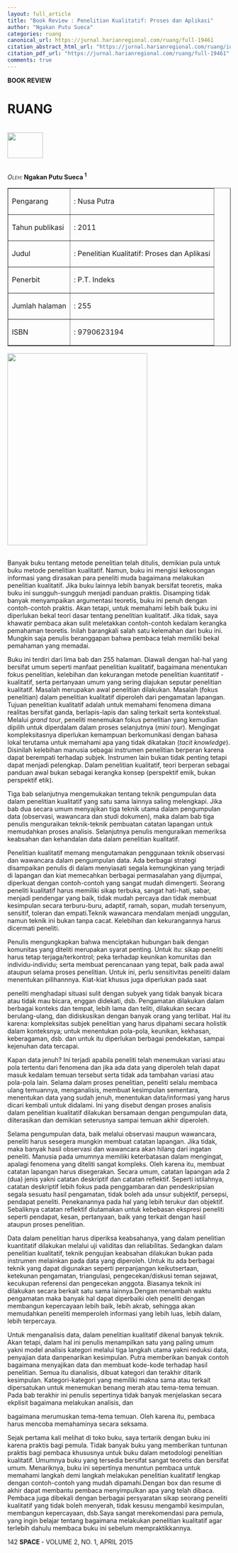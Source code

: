 ```yaml
---
layout: full_article
title: "Book Review : Penelitian Kualitatif: Proses dan Aplikasi"
author: "Ngakan Putu Sueca"
categories: ruang
canonical_url: https://jurnal.harianregional.com/ruang/full-19461 
citation_abstract_html_url: "https://jurnal.harianregional.com/ruang/id-19461"
citation_pdf_url: "https://jurnal.harianregional.com/ruang/full-19461"  
comments: true
---
```


<p><span class="font1" style="font-weight:bold;">BOOK REVIEW</span></p>
<div><a name="caption1"></a>
<h1><a name="bookmark0"></a><span class="font1"><a name="bookmark1"></a>RUANG</span></h1>
</div><br clear="all">
<div><img src="https://jurnal.harianregional.com/media/19461-1.jpg" alt="" style="width:60pt;height:44pt;">
</div><br clear="all">
<p><span class="font0" style="font-style:italic;font-variant:small-caps;">Oleh:</span><span class="font0" style="font-weight:bold;"> Ngakan Putu Sueca <sup>1</sup></span></p>
<table border="1">
<tr><td style="vertical-align:top;">
<p><span class="font2">Pengarang</span></p></td><td style="vertical-align:top;">
<p><span class="font2">: Nusa Putra</span></p></td></tr>
<tr><td style="vertical-align:middle;">
<p><span class="font2">Tahun publikasi</span></p></td><td style="vertical-align:middle;">
<p><span class="font2">: 2011</span></p></td></tr>
<tr><td style="vertical-align:middle;">
<p><span class="font2">Judul</span></p></td><td style="vertical-align:middle;">
<p><span class="font2">: Penelitian Kualitatif: Proses dan Aplikasi</span></p></td></tr>
<tr><td style="vertical-align:middle;">
<p><span class="font2">Penerbit</span></p></td><td style="vertical-align:middle;">
<p><span class="font2">: P.T. Indeks</span></p></td></tr>
<tr><td style="vertical-align:middle;">
<p><span class="font2">Jumlah halaman</span></p></td><td style="vertical-align:middle;">
<p><span class="font2">: 255</span></p></td></tr>
<tr><td style="vertical-align:bottom;">
<p><span class="font2">ISBN</span></p></td><td style="vertical-align:bottom;">
<p><span class="font2">: 9790623194</span></p></td></tr>
</table>
<div><img src="https://jurnal.harianregional.com/media/19461-2.jpg" alt="" style="width:237pt;height:325pt;">
</div><br clear="all">
<p><span class="font2">Banyak buku tentang metode penelitian telah ditulis, demikian pula untuk buku metode penelitian kualitatif. Namun, buku ini mengisi kekosongan informasi yang dirasakan para peneliti muda bagaimana melakukan penelitian kualitatif. Jika buku lainnya lebih banyak bersifat teoretis, maka buku ini sungguh-sungguh menjadi panduan praktis. Disamping tidak banyak menyampaikan argumentasi teoretis, buku ini penuh dengan contoh-contoh praktis. Akan tetapi, untuk memahami lebih baik buku ini diperlukan bekal teori dasar tentang penelitian kualitatif. Jika tidak, saya khawatir pembaca akan sulit meletakkan contoh-contoh kedalam kerangka pemahaman teoretis. Inilah barangkali salah satu kelemahan dari buku ini. Mungkin saja penulis beranggapan bahwa pembaca telah memiliki bekal pemahaman yang memadai.</span></p>
<p><span class="font2">Buku ini terdiri dari lima bab dan 255 halaman. Diawali dengan hal-hal yang bersifat umum seperti manfaat penelitian kualitatif, bagaimana menentukan fokus penelitian, kelebihan dan kekurangan metode penelitian kuantitatif - kualitatif, serta pertanyaan umum yang sering diajukan seputar penelitian kualitatif. Masalah merupakan awal penelitian dilakukan. Masalah (fokus penelitian) dalam penelitian kualitatif diperoleh dari pengamatan lapangan. Tujuan penelitian kualitatif adalah untuk memahami fenomena dimana realitas bersifat ganda, berlapis-lapis dan saling terkait serta kontekstual. Melalui </span><span class="font2" style="font-style:italic;">grand tour</span><span class="font2">, peneliti menemukan fokus penelitian yang kemudian dipilih untuk diperdalam dalam proses selanjutnya (</span><span class="font2" style="font-style:italic;">mini tour</span><span class="font2">). Mengingat kompleksitasnya diperlukan kemampuan berkomunikasi dengan bahasa lokal terutama untuk memahami apa yang tidak dikatakan (</span><span class="font2" style="font-style:italic;">tacit knowledge</span><span class="font2">). Disinilah kelebihan manusia sebagai instrumen penelitian berperan karena dapat berempati terhadap subjek. Instrumen lain bukan tidak penting tetapi dapat menjadi pelengkap. Dalam penelitian kualitatif, teori berperan sebagai panduan awal bukan sebagai kerangka konsep (perspektif emik, bukan perspektif etik).</span></p>
<p><span class="font2">Tiga bab selanjutnya mengemukakan tentang teknik pengumpulan data dalam penelitian kualitatif yang satu sama lainnya saling melengkapi. Jika bab dua secara umum menyajikan tiga teknik utama dalam pengumpulan data (observasi, wawancara dan studi dokumen), maka dalam bab tiga penulis menguraikan teknik-teknik pembuatan catatan lapangan untuk memudahkan proses analisis. Selanjutnya penulis menguraikan memeriksa keabsahan dan kehandalan data dalam penelitian kualitatif.</span></p>
<p><span class="font2">Penelitian kualitatif memang mengutamakan penggunaan teknik observasi dan wawancara dalam pengumpulan data. Ada berbagai strategi disampaikan penulis di dalam menyiasati segala kemungkinan yang terjadi di lapangan dan kiat memecahkan berbagai permasalahan yang dijumpai, diperkuat dengan contoh-contoh yang sangat mudah dimengerti. Seorang peneliti kualitatif harus memiliki sikap terbuka, sangat hati-hati, sabar, menjadi pendengar yang baik, tidak mudah percaya dan tidak membuat kesimpulan secara terburu-buru, adaptif, ramah, sopan, mudah tersenyum, sensitif, toleran dan empati.Teknik wawancara mendalam menjadi unggulan, namun teknik ini bukan tanpa cacat. Kelebihan dan kekurangannya harus dicermati peneliti.</span></p>
<p><span class="font2">Penulis mengungkapkan bahwa menciptakan hubungan baik dengan komunitas yang diteliti merupakan syarat penting. Untuk itu: sikap peneliti harus tetap terjaga/terkontrol; peka terhadap keunikan komunitas dan individu-individu; serta membuat perencanaan yang tepat, baik pada awal ataupun selama proses penelitian. Untuk ini, perlu sensitivitas peneliti dalam menentukan pilihannnya. Kiat-kiat khusus juga diperlukan pada saat</span></p>
<p><span class="font2">peneliti menghadapi situasi sulit dengan subyek yang tidak banyak bicara atau tidak mau bicara, enggan didekati, dsb. Pengamatan dilakukan dalam berbagai konteks dan tempat, lebih lama dan teliti, dilakukan secara berulang-ulang, dan didiskusikan dengan banyak orang yang terlibat. Hal itu karena: kompleksitas subjek penelitian yang harus dipahami secara holistik dalam konteksnya; untuk menentukan pola-pola, keunikan, kekhasan, keberagaman, dsb. dan untuk itu diperlukan berbagai pendekatan, sampai kejenuhan data tercapai.</span></p>
<p><span class="font2">Kapan data jenuh? Ini terjadi apabila peneliti telah menemukan variasi atau pola tertentu dari fenomena dan jika ada data yang diperoleh telah dapat masuk kedalam temuan tersebut serta tidak ada tambahan variasi atau pola-pola lain. Selama dalam proses penelitian, peneliti selalu membaca ulang temuannya, menganalisis, membuat kesimpulan sementara, menentukan data yang sudah jenuh, menentukan data/informasi yang harus dicari kembali untuk didalami. Ini yang disebut dengan proses analisis dalam penelitian kualitatif dilakukan bersamaan dengan pengumpulan data, diiterasikan dan demikian seterusnya sampai temuan akhir diperoleh.</span></p>
<p><span class="font2">Selama pengumpulan data, baik melalui observasi maupun wawancara, peneliti harus sesegera mungkin membuat catatan lapangan. Jika tidak, maka banyak hasil observasi dan wawancara akan hilang dari ingatan peneliti. Manusia pada umumnya memiliki keterbatasan dalam mengingat, apalagi fenomena yang diteliti sangat kompleks. Oleh karena itu, membuat catatan lapangan harus disegerakan. Secara umum, catatan lapangan ada 2 (dua) jenis yakni catatan deskriptif dan catatan reflektif. Seperti istilahnya, catatan deskriptif lebih fokus pada penggambaran dan pendeskripsian segala sesuatu hasil pengamatan, tidak boleh ada unsur subjektif, persepsi, pendapat peneliti. Penekanannya pada hal yang lebih terukur dan objektif. Sebaliknya catatan reflektif diutamakan untuk kebebasan ekspresi peneliti seperti pendapat, kesan, pertanyaan, baik yang terkait dengan hasil ataupun proses penelitian.</span></p>
<p><span class="font2">Data dalam penelitian harus diperiksa keabsahanya, yang dalam penelitian kuantitatif dilakukan melalui uji validitas dan reliabilitas. Sedangkan dalam penelitian kualitatif, teknik pengujian keabsahan dilakukan bukan pada instrumen melainkan pada data yang diperoleh. Untuk itu ada berbagai teknik yang dapat digunakan seperti perpanjangan keikutsertaan, ketekunan pengamatan, triangulasi, pengecekan/diskusi teman sejawat, kecukupan referensi dan pengecekan anggota. Biasanya teknik ini dilakukan secara berkait satu sama lainnya.Dengan menambah waktu pengamatan maka banyak hal dapat diperbaiki oleh peneliti dengan membangun kepercayaan lebih baik, lebih akrab, sehingga akan memudahkan peneliti memperoleh informasi yang lebih luas, lebih dalam, lebih terpercaya.</span></p>
<p><span class="font2">Untuk menganalisis data, dalam penelitian kualitatif dikenal banyak teknik. Akan tetapi, dalam hal ini penulis menampilkan satu yang paling umum yakni model analisis kategori melalui tiga langkah utama yakni reduksi data, penyajian data danpenarikan kesimpulan. Putra memberikan banyak contoh bagaimana menyajikan data dan membuat kode-kode terhadap hasil penelitian. Semua itu dianalisis, dibuat kategori dan terakhir ditarik kesimpulan. Kategori-kategori yang memiliki makna sama atau terkait dipersatukan untuk menemukan benang merah atau tema-tema temuan. Pada bab terakhir ini penulis sepertinya tidak banyak menjelaskan secara ekplisit bagaimana melakukan analisis, dan</span></p>
<p><span class="font2">bagaimana merumuskan tema-tema temuan. Oleh karena itu, pembaca harus mencoba memahaminya secara seksama.</span></p>
<p><span class="font2">Sejak pertama kali melihat di toko buku, saya tertarik dengan buku ini karena praktis bagi pemula. Tidak banyak buku yang memberikan tuntunan praktis bagi pembaca khususnya untuk buku dalam metodologi penelitian kualitatif. Umumnya buku yang tersedia bersifat sangat teoretis dan bersifat umum. Menariknya, buku ini sepertinya menuntun pembaca untuk memahami langkah demi langkah melakukan penelitian kualitatif lengkap dengan contoh-contoh yang mudah dipamahi.Dengan box dan resume di akhir dapat membantu pembaca menyimpulkan apa yang telah dibaca. Pembaca juga dibekali dengan berbagai persyaratan sikap seorang peneliti kualitatif yang tidak boleh menyerah, tidak kesusu mengambil kesimpulan, membangun kepercayaan, dsb.Saya sangat merekomendasi para pemula, yang ingin belajar tentang bagaimana melakukan penelitian kualitatif agar terlebih dahulu membaca buku ini sebelum mempraktikkannya.</span></p>
<p><span class="font0">142 </span><span class="font0" style="font-weight:bold;">SPACE </span><span class="font0">- VOLUME 2, NO. 1, APRIL 2015</span></p>